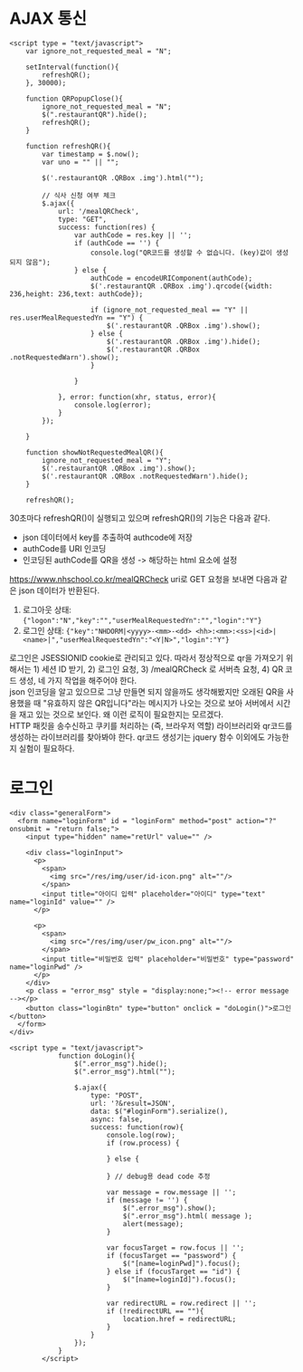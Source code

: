 # AJAX 통신
```
<script type = "text/javascript">
	var ignore_not_requested_meal = "N";

	setInterval(function(){
		refreshQR();		
	}, 30000);

	function QRPopupClose(){
		ignore_not_requested_meal = "N";
		$(".restaurantQR").hide();
		refreshQR();
	}
	
	function refreshQR(){
		var timestamp = $.now();
		var uno = "" || "";
		
		$('.restaurantQR .QRBox .img').html("");
	
		// 식사 신청 여부 체크
		$.ajax({ 
	        url: '/mealQRCheck',
	        type: "GET",
	        success: function(res) {
	        	var authCode = res.key || '';
	        	if (authCode == '') {
	        		console.log("QR코드를 생성할 수 없습니다. (key)값이 생성되지 않음");
	        	} else {
	        		authCode = encodeURIComponent(authCode);
	    			$('.restaurantQR .QRBox .img').qrcode({width: 236,height: 236,text: authCode});
	    			
	    			if (ignore_not_requested_meal == "Y" || res.userMealRequestedYn == "Y") {
	    				$('.restaurantQR .QRBox .img').show();	
	    			} else {
	    				$('.restaurantQR .QRBox .img').hide();
	    				$('.restaurantQR .QRBox .notRequestedWarn').show();
	    			}
	    			
	        	}
            
	        }, error: function(xhr, status, error){
	        	console.log(error);
	        }
	    });
		
	}
	
	function showNotRequestedMealQR(){
		ignore_not_requested_meal = "Y";
		$('.restaurantQR .QRBox .img').show();
		$('.restaurantQR .QRBox .notRequestedWarn').hide();
	}
	
	refreshQR();
 ```

30초마다 refreshQR()이 실행되고 있으며 refreshQR()의 기능은 다음과 같다.
- json 데이터에서 key를 추출하여 authcode에 저장
- authCode를 URI 인코딩
- 인코딩된 authCode를 QR을 생성 -> 해당하는 html 요소에 설정  

https://www.nhschool.co.kr/mealQRCheck uri로 GET 요청을 보내면 다음과 같은 json 데이터가 반환된다.
1. 로그아웃 상태: `{"logon":"N","key":"","userMealRequestedYn":"","login":"Y"}`
1. 로그인 상태: `{"key":"NHDORM|<yyyy>-<mm>-<dd> <hh>:<mm>:<ss>|<id>|<name>|","userMealRequestedYn":"<Y|N>","login":"Y"}`

로그인은 JSESSIONID cookie로 관리되고 있다. 따라서 정상적으로 qr을 가져오기 위해서는 1) 세션 ID 받기, 2) 로그인 요청, 3) /mealQRCheck 로 서버측 요청, 4) QR 코드 생성, 네 가지 작업을 해주어야 한다.  
json 인코딩을 알고 있으므로 그냥 만들면 되지 않을까도 생각해봤지만 오래된 QR을 사용했을 때 "유효하지 않은 QR입니다"라는 메시지가 나오는 것으로 보아 서버에서 시간을 재고 있는 것으로 보인다. 왜 이런 로직이 필요한지는 모르겠다.  
HTTP 패킷을 송수신하고 쿠키를 처리하는 (즉, 브라우저 역할) 라이브러리와 qr코드를 생성하는 라이브러리를 찾아봐야 한다. qr코드 생성기는 jquery 함수 이외에도 가능한지 실험이 필요하다.

# 로그인
```
<div class="generalForm">
  <form name="loginForm" id = "loginForm" method="post" action="?" onsubmit = "return false;">
    <input type="hidden" name="retUrl" value="" />
    
    <div class="loginInput">
      <p>
        <span>
          <img src="/res/img/user/id-icon.png" alt=""/>
        </span>
        <input title="아이디 입력" placeholder="아이디" type="text" name="loginId" value="" />
      </p>
      
      <p>
        <span>
          <img src="/res/img/user/pw_icon.png" alt=""/>
        </span>
        <input title="비밀번호 입력" placeholder="비밀번호" type="password" name="loginPwd" />
      </p> 
    </div>
    <p class = "error_msg" style = "display:none;"><!-- error message --></p>
    <button class="loginBtn" type="button" onclick = "doLogin()">로그인</button>
  </form>
</div>

<script type = "text/javascript">
			function doLogin(){
				$(".error_msg").hide();
				$(".error_msg").html("");
				
				$.ajax({
					type: "POST",
					url: '?&result=JSON',
					data: $("#loginForm").serialize(),
					async: false,
					success: function(row){
						console.log(row);
						if (row.process) {
							
						} else {
								
						} // debug용 dead code 추정
						
						var message = row.message || '';
						if (message != '') {
							$(".error_msg").show();
							$(".error_msg").html( message );
							alert(message);
						}

						var focusTarget = row.focus || '';
						if (focusTarget == "password") { 
							$("[name=loginPwd]").focus();
						} else if (focusTarget == "id") { 
							$("[name=loginId]").focus();
						}

						var redirectURL = row.redirect || '';
						if (!redirectURL == ""){
							location.href = redirectURL;
						}
					}
				});
			}
		</script>
```
